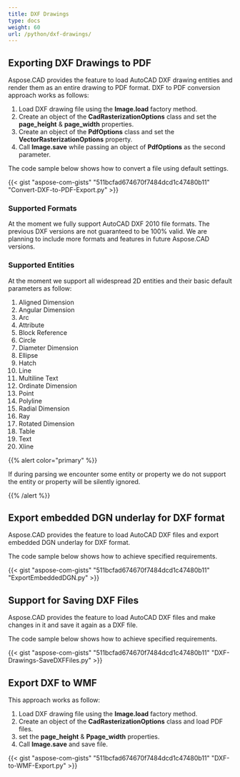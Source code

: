 ```yaml
---
title: DXF Drawings
type: docs
weight: 60
url: /python/dxf-drawings/
---
```


## **Exporting DXF Drawings to PDF**

Aspose.CAD provides the feature to load AutoCAD DXF drawing entities and render them as an entire drawing to PDF format. DXF to PDF conversion approach works as follows:

1. Load DXF drawing file using the **Image.load** factory method.
1. Create an object of the **CadRasterizationOptions** class and set the **page_height** & **page_width** properties.
1. Create an object of the **PdfOptions** class and set the **VectorRasterizationOptions** property.
1. Call **Image.save** while passing an object of **PdfOptions** as the second parameter.

The code sample below shows how to convert a file using default settings.

{{< gist "aspose-com-gists" "511bcfad674670f7484dcd1c47480b11" "Convert-DXF-to-PDF-Export.py" >}}

### **Supported Formats**

At the moment we fully support AutoCAD DXF 2010 file formats. The previous DXF versions are not guaranteed to be 100% valid. We are planning to include more formats and features in future Aspose.CAD versions.

### **Supported Entities**

At the moment we support all widespread 2D entities and their basic default parameters as follow:

1. Aligned Dimension
1. Angular Dimension
1. Arc
1. Attribute
1. Block Reference
1. Circle
1. Diameter Dimension
1. Ellipse
1. Hatch
1. Line
1. Multiline Text
1. Ordinate Dimension
1. Point
1. Polyline
1. Radial Dimension
1. Ray
1. Rotated Dimension
1. Table
1. Text
1. Xline

{{% alert color="primary" %}}

If during parsing we encounter some entity or property we do not support the entity or property will be silently ignored.

{{% /alert %}}

## **Export embedded DGN underlay for DXF format**

Aspose.CAD provides the feature to load AutoCAD DXF files and export embedded DGN underlay for DXF format.

The code sample below shows how to achieve specified requirements.

{{< gist "aspose-com-gists" "511bcfad674670f7484dcd1c47480b11" "ExportEmbeddedDGN.py" >}}

## **Support for Saving DXF Files**

Aspose.CAD provides the feature to load AutoCAD DXF files and make changes in it and save it again as a DXF file.

The code sample below shows how to achieve specified requirements.

{{< gist "aspose-com-gists" "511bcfad674670f7484dcd1c47480b11" "DXF-Drawings-SaveDXFFiles.py" >}}

## **Export DXF to WMF**

This approach works as follow:

1. Load DXF drawing file using the **Image.load** factory method.
1. Create an object of the **CadRasterizationOptions** class and load PDF files.
1. set the **page_height** & **Ppage_width** properties.
1. Call **Image.save** and save file.

{{< gist "aspose-com-gists" "511bcfad674670f7484dcd1c47480b11" "DXF-to-WMF-Export.py" >}}
